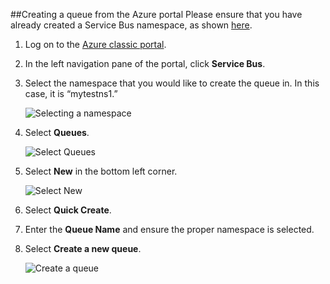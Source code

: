 ##Creating a queue from the Azure portal
Please ensure that you have already created a Service Bus namespace, as shown [here][namespace-how-to].

1. Log on to the [Azure classic portal][classic-portal].

2. In the left navigation pane of the portal, click **Service Bus**.

3. Select the namespace that you would like to create the queue in. In this case, it is “mytestns1.”

    ![Selecting a namespace][select-namespace]

4. Select **Queues**.

    ![Select Queues][select-queue]

5. Select **New** in the bottom left corner.

    ![Select New][select-new]

6. Select **Quick Create**.

7. Enter the **Queue Name** and ensure the proper namespace is selected.

8. Select **Create a new queue**.

    ![Create a queue][create-queue]

[select-namespace]: ./media/service-bus-create-queue-portal/select-namespace.png
[select-queue]: ./media/service-bus-create-queue-portal/select-queue.png
[select-new]: ./media/service-bus-create-queue-portal/select-new.png
[create-queue]: ./media/service-bus-create-queue-portal/create-queue.png

[namespace-how-to]: ../articles/service-bus/service-bus-create-namespace-portal.md
[classic-portal]: https://manage.windowsazure.com